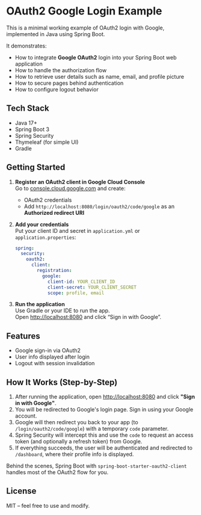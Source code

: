 # OAuth2 Google Login Example

This is a minimal working example of OAuth2 login with Google, implemented in Java using Spring Boot.

It demonstrates:
- How to integrate **Google OAuth2** login into your Spring Boot web application
- How to handle the authorization flow
- How to retrieve user details such as name, email, and profile picture
- How to secure pages behind authentication
- How to configure logout behavior

## Tech Stack

- Java 17+
- Spring Boot 3
- Spring Security
- Thymeleaf (for simple UI)
- Gradle

## Getting Started

1. **Register an OAuth2 client in Google Cloud Console**  
   Go to [console.cloud.google.com](https://console.cloud.google.com/) and create:
   - OAuth2 credentials
   - Add `http://localhost:8080/login/oauth2/code/google` as an **Authorized redirect URI**

2. **Add your credentials**  
   Put your client ID and secret in `application.yml` or `application.properties`:

   ```yaml
   spring:
     security:
       oauth2:
         client:
           registration:
             google:
               client-id: YOUR_CLIENT_ID
               client-secret: YOUR_CLIENT_SECRET
               scope: profile, email
   ```

3. **Run the application**  
   Use Gradle or your IDE to run the app.  
   Open [http://localhost:8080](http://localhost:8080) and click “Sign in with Google”.

## Features

- Google sign-in via OAuth2
- User info displayed after login
- Logout with session invalidation

## How It Works (Step-by-Step)

1. After running the application, open [http://localhost:8080](http://localhost:8080) and click **"Sign in with Google"**.
2. You will be redirected to Google's login page. Sign in using your Google account.
3. Google will then redirect you back to your app (to `/login/oauth2/code/google`) with a temporary `code` parameter.
4. Spring Security will intercept this and use the `code` to request an access token (and optionally a refresh token) from Google.
5. If everything succeeds, the user will be authenticated and redirected to `/dashboard`, where their profile info is displayed.

Behind the scenes, Spring Boot with `spring-boot-starter-oauth2-client` handles most of the OAuth2 flow for you.

## License

MIT – feel free to use and modify.